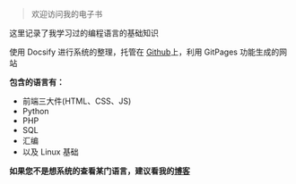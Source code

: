 > 欢迎访问我的电子书

这里记录了我学习过的编程语言的基础知识

使用 Docsify 进行系统的整理，托管在 [Github](https://github.com/R0boter/note)上，利用 GitPages 功能生成的网站

**包含的语言有：**

- 前端三大件(HTML、CSS、JS)
- Python
- PHP
- SQL
- 汇编
- 以及 Linux 基础


**如果您不是想系统的查看某门语言，建议看我的[博客](https://mrrobot.eu.org)**
